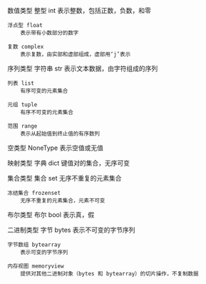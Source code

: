 数值类型
    整型 int
        表示整数，包括正数，负数，和零

    浮点型 float
        表示带有小数部分的数字

    复数 complex
        表示复数，由实部和虚部组成，虚部用‘j’表示


序列类型
    字符串 str
        表示文本数据，由字符组成的序列

    列表 list
        有序可变的元素集合

    元组 tuple
        有序不可变的元素集合

    范围 range
        表示从起始值到终止值的有序数列


空类型
    NoneType
        表示空值或无值


映射类型
    字典 dict
        键值对的集合，无序可变


集合类型
    集合 set
        无序不重复的元素集合

    冻结集合 frozenset
        无序不重复的元素集合，元素不可变


布尔类型
    布尔 bool
        表示真，假


二进制类型
    字节 bytes
        表示不可变的字节序列

    字节数组 bytearray
        表示可变的字节序列

    内存视图 memoryview
        提供对其他二进制对象（bytes 和 bytearray）的切片操作，不复制数据


